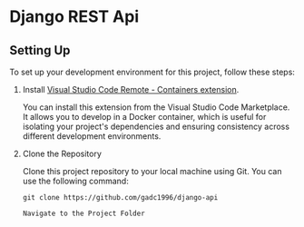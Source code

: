 # Django REST Api
## Setting Up

To set up your development environment for this project, follow these steps:

1. Install [Visual Studio Code Remote - Containers extension](https://marketplace.visualstudio.com/items?itemName=ms-vscode-remote.remote-containers).

   You can install this extension from the Visual Studio Code Marketplace. It allows you to develop in a Docker container, which is useful for isolating your project's dependencies and ensuring consistency across different development environments.

2. Clone the Repository

   Clone this project repository to your local machine using Git. You can use the following command:

   ```shell
   git clone https://github.com/gadc1996/django-api
   
   Navigate to the Project Folder
